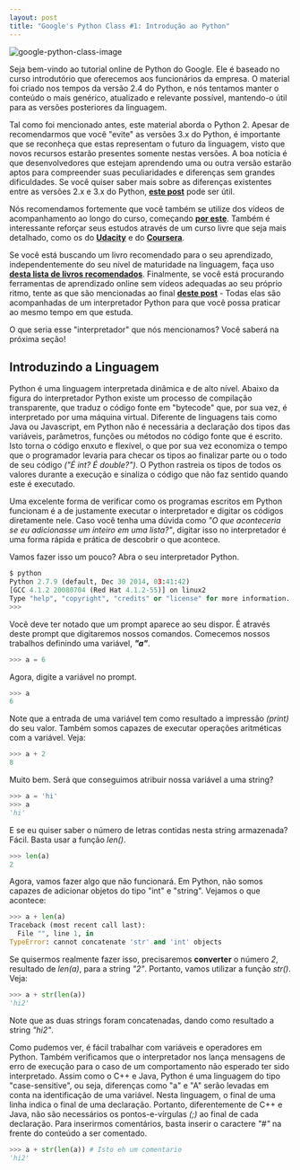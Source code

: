 ```yaml
---
layout: post
title: "Google's Python Class #1: Introdução ao Python"
---
```


![google-python-class-image](https://cloud.githubusercontent.com/assets/12460407/24308474/ca384f04-10a6-11e7-8078-6961caab4d8a.png)

Seja bem-vindo ao tutorial online de Python do Google. Ele é baseado no curso introdutório que oferecemos aos funcionários da empresa. O material foi criado nos tempos da versão 2.4 do Python, e nós tentamos manter o conteúdo o mais genérico, atualizado e relevante possível, mantendo-o útil para as versões posteriores da linguagem. 

Tal como foi mencionado antes, este material aborda o Python 2. Apesar de recomendarmos que você "evite" as versões 3.x do Python, é importante que se reconheça que estas representam o futuro da linguagem, visto que novos recursos estarão presentes somente nestas versões. A boa notícia é que desenvolvedores que estejam aprendendo uma ou outra versão estarão aptos para compreender suas peculiaridades e diferenças sem grandes dificuldades. Se você quiser saber mais sobre as diferenças existentes entre as versões 2.x e 3.x do Python, [**este post**](https://www.quora.com/As-someone-interested-in-learning-Python-should-I-start-with-2-x-or-go-straight-to-3-x/answers/2220200?srid=hFhk&share=1) pode ser útil.

Nós recomendamos fortemente que você também se utilize dos vídeos de acompanhamento ao longo do curso, começando [**por este**](https://www.youtube.com/watch?v=tKTZoB2Vjuk&feature=youtu.be). Também é interessante reforçar seus estudos através de um curso livre que seja mais detalhado, como os do [**Udacity**](https://br.udacity.com/course/intro-to-computer-science--cs101/) e do [**Coursera**](https://www.coursera.org/learn/learn-to-program). 

Se você está buscando um livro recomendado para o seu aprendizado, independentemente do seu nível de maturidade na linguagem, faça uso [**desta lista de livros recomendados**](http://www.informit.com/articles/article.aspx?p=1849069). Finalmente, se você está procurando ferramentas de aprendizado online sem vídeos adequadas ao seu próprio ritmo, tente as que são mencionadas ao final [**deste post**](http://stackoverflow.com/questions/3217222/beginner-python-practice/3226704#3226704) - Todas elas são acompanhadas de um interpretador Python para que você possa praticar ao mesmo tempo em que estuda. 

O que seria esse "interpretador" que nós mencionamos? Você saberá na próxima seção!

## Introduzindo a Linguagem

Python é uma linguagem interpretada dinâmica e de alto nível. Abaixo da figura do interpretador Python existe um processo de compilação transparente, que traduz o código fonte em "bytecode" que, por sua vez, é interpretado por uma máquina virtual. Diferente de linguagens tais como Java ou Javascript, em Python não é necessária a declaração dos tipos das variáveis, parâmetros, funções ou métodos no código fonte que é escrito. Isto torna o código enxuto e flexível, o que por sua vez economiza o tempo que o programador levaria para checar os tipos ao finalizar parte ou o todo de seu código *("É int? É double?")*. O Python rastreia os tipos de todos os valores durante a execução e sinaliza o código que não faz sentido quando este é executado.

Uma excelente forma de verificar como os programas escritos em Python funcionam é a de justamente executar o interpretador e digitar os códigos diretamente nele. Caso você tenha uma dúvida como *"O que aconteceria se eu adicionasse um inteiro em uma lista?"*, digitar isso no interpretador é uma forma rápida e prática de descobrir o que acontece.

Vamos fazer isso um pouco? Abra o seu interpretador Python.

```python
$ python        
Python 2.7.9 (default, Dec 30 2014, 03:41:42) 
[GCC 4.1.2 20080704 (Red Hat 4.1.2-55)] on linux2
Type "help", "copyright", "credits" or "license" for more information.
>>>
```

Você deve ter notado que um prompt aparece ao seu dispor. É através deste prompt que digitaremos nossos comandos. Comecemos nossos trabalhos definindo uma variável, ***"a"***.

```python
>>> a = 6      
```

Agora, digite a variável no prompt.

```python
>>> a          
6
```

Note que a entrada de uma variável tem como resultado a impressão *(print)* do seu valor. Também somos capazes de executar operações aritméticas com a variável. Veja:

```python
>>> a + 2
8
```

Muito bem. Será que conseguimos atribuir nossa variável a uma string?

```python
>>> a = 'hi'
>>> a
'hi'
```

E se eu quiser saber o número de letras contidas nesta string armazenada? Fácil. Basta usar a função *len()*.

```python
>>> len(a)
2
```

Agora, vamos fazer algo que não funcionará. Em Python, não somos capazes de adicionar objetos do tipo "int" e "string". Vejamos o que acontece:

```python
>>> a + len(a)
Traceback (most recent call last):
  File "", line 1, in 
TypeError: cannot concatenate 'str' and 'int' objects
```

Se quisermos realmente fazer isso, precisaremos **converter** o número *2*, resultado de *len(a)*, para a string *"2"*. Portanto, vamos utilizar a função *str()*. Veja:

```python
>>> a + str(len(a))
'hi2'
```

Note que as duas strings foram concatenadas, dando como resultado a string *"hi2"*.

Como pudemos ver, é fácil trabalhar com variáveis e operadores em Python. Também verificamos que o interpretador nos lança mensagens de erro de execução para o caso de um comportamento não esperado ter sido interpretado. Assim como o C++ e Java, Python é uma linguagem do tipo "case-sensitive", ou seja, diferenças como "a" e "A" serão levadas em conta na identificação de uma variável. Nesta linguagem, o final de uma linha indica o final de uma declaração. Portanto, diferentemente de C++ e Java, não são necessários os pontos-e-vírgulas *(;)* ao final de cada declaração. Para inserirmos comentários, basta inserir o caractere *"#"* na frente do conteúdo a ser comentado.

```python
>>> a + str(len(a)) # Isto eh um comentario
'hi2'
```






